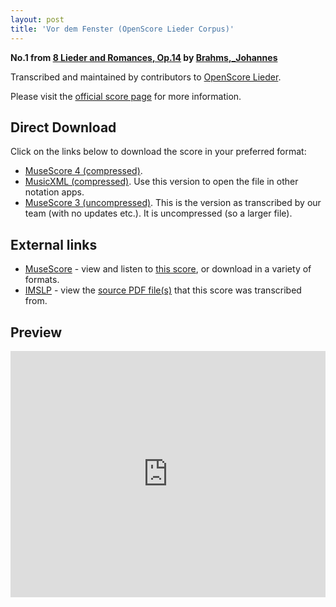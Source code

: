 ```yaml
---
layout: post
title: 'Vor dem Fenster (OpenScore Lieder Corpus)'
---
```


__No.1 from [8 Lieder and Romances, Op.14](https://fourscoreandmore.org/openscore/lieder/Brahms%2C_Johannes/8_Lieder_and_Romances%2C_Op.14/) by [Brahms,_Johannes](https://fourscoreandmore.org/openscore/lieder/Brahms%2C_Johannes)__

Transcribed and maintained by contributors to [OpenScore Lieder].

Please visit the [official score page] for more information.

[official score page]: https://musescore.com/openscore-lieder-corpus/scores/5695716
[OpenScore Lieder]: https://musescore.com/openscore-lieder-corpus

## Direct Download

Click on the links below to download the score in your preferred format:
- [MuseScore 4 (compressed)](https://fourscoreandmore.org/openscore/lieder/Brahms%2C_Johannes/8_Lieder_and_Romances%2C_Op.14/1_Vor_dem_Fenster.mscz).
- [MusicXML (compressed)](https://fourscoreandmore.org/openscore/lieder/Brahms%2C_Johannes/8_Lieder_and_Romances%2C_Op.14/1_Vor_dem_Fenster.mxl). Use this version to open the file in other notation apps.
- [MuseScore 3 (uncompressed)](https://raw.githubusercontent.com/OpenScore/Lieder/refs/heads/main/scores/Brahms%2C_Johannes/8_Lieder_and_Romances%2C_Op.14/1_Vor_dem_Fenster/lc5695716.mscx). This is the version as transcribed by our team (with no updates etc.). It is uncompressed (so a larger file).

## External links

- [MuseScore] - view and listen to [this score][MuseScore], or download in a variety of formats.
- [IMSLP] - view the [source PDF file(s)][IMSLP] that this score was transcribed from.

[MuseScore]: https://musescore.com/score/5695716
[IMSLP]: https://imslp.org/wiki/Special:ReverseLookup/97693

## Preview

<iframe width="100%" height="394" src="https://musescore.com/openscore-lieder-corpus/scores/5695716/embed" frameborder="0" allowfullscreen allow="autoplay; fullscreen"></iframe>
